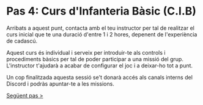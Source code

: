 # Pas 4: Curs d'Infanteria Bàsic (C.I.B)

Arribats a aquest punt, contacta amb el teu instructor per tal de realitzar el curs inicial que te una duració d'entre 1 i 2 hores, depenent de l'experiència de cadascú.

Aquest curs és individual i serveix per introduir-te als controls i procediments bàsics per tal de poder participar a una missió del grup. L'instructor t'ajudarà a acabar de configurar el joc i a deixar-ho tot a punt.

Un cop finalitzada aquesta sessió se't donarà accés als canals interns del Discord i podràs apuntar-te a les missions.

[Següent pas >](http://arma.cavallersdelcel.cat/gn/marine)
